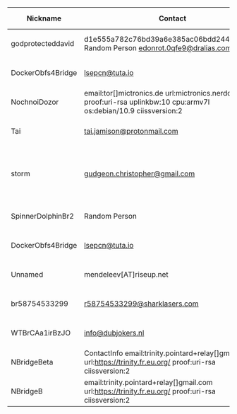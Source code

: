 | Nickname |  Contact | Hashed Fingerprint	| Running | Flags | Last Seen | First Seen | Last Restarted | Advertised Bandwidth | Platform | Version | Version Status | Recommended Version | BridgeDB Distributor | OR Addresses | Transports | BlockList |
|---|---|---|---|---|---|---|---|---|---|---|---|---|---|---|---|---|
|godprotecteddavid | d1e555a782c76bd39a6e385ac06bdd244305c74b  Random Person <edonrot.0qfe9@dralias.com> | 15F30F225D7BCFE9DA50F19CC239AA31E6559F55 | true | Running, V2Dir, Valid | 2025-09-15 18:49:07 | 2025-09-15 15:19:07 | 2025-09-15 17:25:12 | 2392064 | Tor 0.4.8.17 on Linux | 0.4.8.17 | recommended | true | N/A | 10.80.237.57:49739, [fd9f:2e19:3bcf::2c:706a]:49739 | obfs4 | |
|DockerObfs4Bridge | lsepcn@tuta.io | 215EB6C63DC19A8D07D23AC35B7C3B954F857137 | true | Running, V2Dir, Valid | 2025-09-15 18:49:07 | 2025-09-15 08:49:07 | 2025-09-15 08:14:43 | 0 | Tor 0.4.8.14 on Linux | 0.4.8.14 | recommended | true | N/A | 10.156.181.69:51810 | obfs4 | |
|NochnoiDozor | email:tor[]mictronics.de url:mictronics.nerdcamp.net proof:uri-rsa uplinkbw:10 cpu:armv7l os:debian/10.9 ciissversion:2 | 24AB4A049FA093B997238ED050652E7CD7FC5706 | true | Running, V2Dir | 2025-09-15 18:49:07 | 2025-09-15 18:19:07 | 2025-09-14 15:39:30 | 768000 | Tor 0.4.8.17 on Linux | 0.4.8.17 | recommended | true | settings | 10.102.0.38:58923 |  | |
|Tai | tai.jamison@protonmail.com | 3A51511DF4A703B436F5B386200D485641B20EC2 | false | V2Dir, Valid | 2025-09-15 18:49:07 | 2025-09-15 13:19:07 | 2025-09-14 18:39:47 | 24576 | Tor 0.4.8.17 on Linux | 0.4.8.17 | recommended | true | https | 10.7.140.142:54266, [fd9f:2e19:3bcf::ca:f2ee]:54266 | obfs4 | |
|storm | <gudgeon.christopher@gmail.com> | 5DBBB2EB55BF8B86F3DCA3BF58A8760DAC9B7176 | false | V2Dir, Valid | 2025-09-15 18:49:07 | 2025-09-15 16:19:07 | 2025-09-15 16:11:27 | 0 | Tor 0.4.8.17 on Windows 8 [or later] | 0.4.8.17 | recommended | true | N/A | 10.196.194.161:57949 | obfs4 | |
|SpinnerDolphinBr2 | Random Person <thoughts AT carpenter DASH farms DOT us> | 669A2C8A57C57DEE4B685437A7ECC86E9EAF4C3B | true | Running, V2Dir, Valid | 2025-09-15 18:49:07 | 2025-09-15 00:49:06 | 2025-09-15 00:28:10 | 0 | Tor 0.4.8.10 on Linux | 0.4.8.10 | recommended | true | N/A | 10.68.105.137:63121 | obfs4 | |
|DockerObfs4Bridge | lsepcn@tuta.io | 834F02AECFA82ED4F6B22CD762716641F0015781 | true | Running, V2Dir, Valid | 2025-09-15 18:49:07 | 2025-09-15 07:19:06 | 2025-09-15 06:43:48 | 0 | Tor 0.4.8.14 on Linux | 0.4.8.14 | recommended | true | N/A | 10.107.5.224:62358 | obfs4 | |
|Unnamed | mendeleev[AT]riseup.net | 87307FBBD1A9B37DC7BDF16E7A998DBC72E71AFA | true | Running, V2Dir, Valid | 2025-09-15 18:49:07 | 2025-09-15 09:19:06 | 2025-09-15 17:12:07 | 58368 | Tor 0.4.8.14 on Linux | 0.4.8.14 | recommended | true | N/A | 10.164.64.253:49672 |  | |
|br58754533299 | r58754533299@sharklasers.com | 90FAEABBF1F9B2B0EF9B0A238395AB4DCF0BCEC6 | false | V2Dir, Valid | 2025-09-15 18:49:07 | 2025-09-15 17:19:07 | 2025-09-15 18:31:46 | 0 | Tor 0.4.8.15 on Linux | 0.4.8.15 | recommended | true | N/A | 10.87.135.37:58806 | obfs4 | |
|WTBrCAa1irBzJO | info@dubjokers.nl | 96B93C469BEC9ECF75CFB010991298C67C85D962 | false | V2Dir, Valid | 2025-09-15 18:49:07 | 2025-09-15 09:49:06 | 2025-09-15 09:20:39 | 0 | Tor 0.4.8.17 on Linux | 0.4.8.17 | recommended | true | N/A | 10.65.47.155:62858 | webtunnel | |
|NBridgeBeta | ContactInfo email:trinity.pointard+relay[]gmail.com url:https://trinity.fr.eu.org/ proof:uri-rsa ciissversion:2 | 984ED9ADA088C6BE390C28652429D7AA597FBEF4 | true | Running, V2Dir, Valid | 2025-09-15 18:49:07 | 2025-09-15 07:49:06 | 2025-09-15 07:30:36 | 0 | Tor 0.4.8.17 on Linux | 0.4.8.17 | recommended | true | N/A | 10.239.111.146:60364 | obfs4 | |
|NBridgeB | email:trinity.pointard+relay[]gmail.com url:https://trinity.fr.eu.org/ proof:uri-rsa ciissversion:2 | FAC1AD1742A676788D19CB15053EC367DC456AE1 | false | V2Dir, Valid | 2025-09-15 18:49:07 | 2025-09-15 07:49:06 | 2025-09-15 07:30:37 | 0 | Tor 0.4.8.17 on Linux | 0.4.8.17 | recommended | true | N/A | 10.78.71.227:61447 | obfs4 | |
